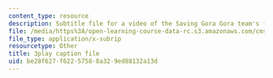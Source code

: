 ```yaml
---
content_type: resource
description: Subtitle file for a video of the Saving Gora Gora team's final presentation.
file: /media/https%3A/open-learning-course-data-rc.s3.amazonaws.com/cms-611j-creating-video-games-fall-2014/be28f627f62257588a329ed88132a13d_sKolTx6sxUo.vtt
file_type: application/x-subrip
resourcetype: Other
title: 3play caption file
uid: be28f627-f622-5758-8a32-9ed88132a13d
---
```

